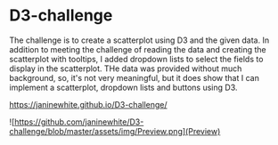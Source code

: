 # D3-challenge

The challenge is to create a scatterplot using D3 and the given data.  In addition to meeting the challenge of reading the data and creating the scatterplot with tooltips, I added dropdown lists to select the fields to display in the scatterplot.  THe data was provided without much background, so, it's not very meaningful, but it does show that I can implement a scatterplot, dropdown lists and buttons using D3.

https://janinewhite.github.io/D3-challenge/

![https://github.com/janinewhite/D3-challenge/blob/master/assets/img/Preview.png](Preview)
